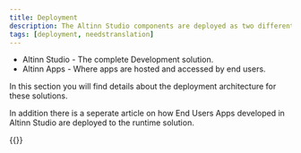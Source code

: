 ```yaml
---
title: Deployment
description: The Altinn Studio components are deployed as two different solutions. 
tags: [deployment, needstranslation]
---
```


- Altinn Studio - The complete Development solution.
- Altinn Apps - Where apps are hosted and accessed by end users. 

In this section you will find details about the deployment architecture for these solutions. 

In addition there is a seperate article on how End Users Apps developed in Altinn Studio are deployed to the runtime solution.

{{<children />}}
